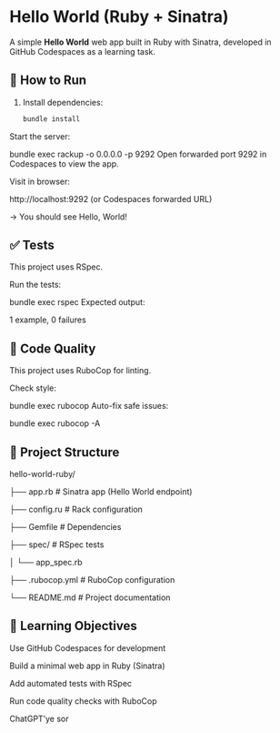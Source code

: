 # Hello World (Ruby + Sinatra)

A simple **Hello World** web app built in Ruby with Sinatra, developed in GitHub Codespaces as a learning task.

## 🚀 How to Run

1. Install dependencies:
   ```bash
   bundle install
Start the server:

bundle exec rackup -o 0.0.0.0 -p 9292
Open forwarded port 9292 in Codespaces to view the app.

Visit in browser:

http://localhost:9292 (or Codespaces forwarded URL)

→ You should see Hello, World!


## ✅ Tests

This project uses RSpec.

Run the tests:

bundle exec rspec
Expected output:

1 example, 0 failures

## 🧹 Code Quality

This project uses RuboCop for linting.

Check style:

bundle exec rubocop
Auto-fix safe issues:


bundle exec rubocop -A

## 📂 Project Structure


hello-world-ruby/

├── app.rb          # Sinatra app (Hello World endpoint)

├── config.ru       # Rack configuration

├── Gemfile         # Dependencies

├── spec/           # RSpec tests

│   └── app_spec.rb

├── .rubocop.yml    # RuboCop configuration

└── README.md       # Project documentation


## 🎯 Learning Objectives

Use GitHub Codespaces for development

Build a minimal web app in Ruby (Sinatra)

Add automated tests with RSpec

Run code quality checks with RuboCop






ChatGPT’ye sor


